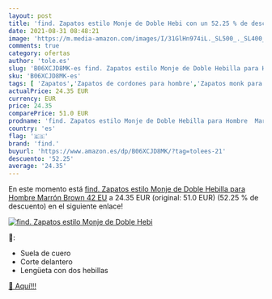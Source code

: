 ```yaml
---
layout: post
title: 'find. Zapatos estilo Monje de Doble Hebi con un 52.25 % de descuento'
date: 2021-08-31 08:48:21
image: 'https://m.media-amazon.com/images/I/31GlHn974iL._SL500_._SL400_.jpg'
comments: true
category: ofertas
author: 'tole.es'
slug: 'B06XCJD8MK-es find. Zapatos estilo Monje de Doble Hebilla para Hombre...'
sku: 'B06XCJD8MK-es'
tags: [ 'Zapatos','Zapatos de cordones para hombre','Zapatos monk para hombre','Zapatos para hombre','Zapatos y complementos','find.','zapatos', ]
actualPrice: 24.35 EUR
currency: EUR
price: 24.35
comparePrice: 51.0 EUR
prodname: 'find. Zapatos estilo Monje de Doble Hebilla para Hombre  Marrón  Brown   42 EU'
country: 'es'
flag: '🇪🇸'
brand: 'find.'
buyurl: 'https://www.amazon.es/dp/B06XCJD8MK/?tag=tolees-21'
descuento: '52.25'
average: '24.35'
---
```


En este momento está [find. Zapatos estilo Monje de Doble Hebilla para Hombre  Marrón  Brown   42 EU](https://www.amazon.es/dp/B06XCJD8MK/?tag=tolees-21) a 24.35 EUR (original: 51.0 EUR) (52.25 %  de descuento) en el siguiente enlace!

[![find. Zapatos estilo Monje de Doble Hebi](https://m.media-amazon.com/images/I/31GlHn974iL._SL500_._SL400_.jpg)](https://www.amazon.es/dp/B06XCJD8MK/?tag=tolees-21)

🔎:

- Suela de cuero
- Corte delantero
- Lengüeta con dos hebillas

[🛒 Aquí!!!](https://www.amazon.es/dp/B06XCJD8MK/?tag=tolees-21)
